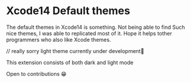 # Xcode14 Default themes

The default themes in Xcode14 is something. Not being able to find Such nice themes,
I was able to replicated most of it.
Hope it helps tother programmers who also like Xcode themes.

// really sorry light theme currently under development🥲

This extension consists of both dark and light mode

Open to contributions 😁
